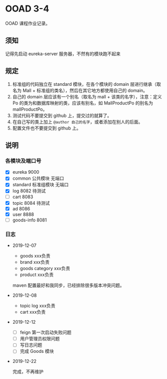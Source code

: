 # OOAD 3-4

OOAD 课程作业记录。

## 须知

记得先启动 eureka-server 服务器，不然有的模块跑不起来

## 规定

1. 标准组的代码独立在 standard 模块，在各个模块的 domain 层进行继承（取名为 Mall + 标准组的类名），然后在其它地方都使用自己的 domain。
2. 自己的 domain 层应该有一个别名（取名为 mall + 该类的名字），注意：定义 Po 的类为和数据库映射的类，应该有别名，如 MallProductPo 的别名为 mallProductPo。
3. 测试代码不要提交到 github 上，提交过的就算了。
4. 在自己写的类上加上 `@author 自己的名字`，或者添加在别人的后面。
5. 配置文件也不要提交到 github 上。

## 说明

### 各模块及端口号

- [X] eureka 9000
- [X] common 公共模块 无端口
- [X] standard 标准组模块 无端口
- [X] log 8082 待测试
- [ ] cart 8083 
- [X] topic 8084 待测试
- [X] ad 8086 
- [X] user 8888
- [ ] goods-info 8081

### 日志

- 2019-12-07
    
    - goods xxx负责
    - brand xxx负责
    - goods category xxx负责
    - product xxx负责
    
    maven 配置最好和我同步，已经排除很多版本冲突问题。
- 2019-12-08
    
    - topic log xxx负责
    - cart xxx负责
    
- 2019-12-12
    
    - [ ] feign 第一次启动失败问题
    - [ ] 用户管理员权限问题
    - [ ] 写日志问题
    - [ ] 完成 Goods 模块
- 2019-12-22
    
    完成，不再维护
